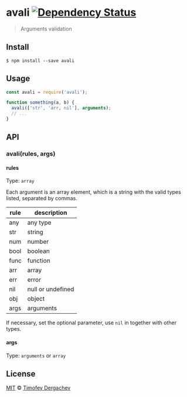 # avali [![Dependency Status][depstat-image]][depstat-url]

> Arguments validation

## Install

```
$ npm install --save avali
```

## Usage

```js
const avali = require('avali');

function something(a, b) {
  avali(['str', 'arr, nil'], arguments);
  // ...
}
```

## API

### avali(rules, args)

#### rules

Type: `array`

Each argument is an array element, which is a string with the valid types listed, separated by commas.

rule | description
---- | -----------
any    | any type
str    | string
num    | number
bool    | boolean
func    | function
arr    | array
err    | error
nil    | null or undefined
obj    | object
args    | arguments

If necessary, set the optional parameter, use `nil` in together with other types.

#### args

Type: `arguments` or `array`

## License

[MIT](LICENSE.md) © [Timofey Dergachev](https://exeto.me/)

[depstat-url]: https://david-dm.org/exeto/avali#info=Dependencies
[depstat-image]: https://img.shields.io/david/exeto/avali.svg?style=flat-square
